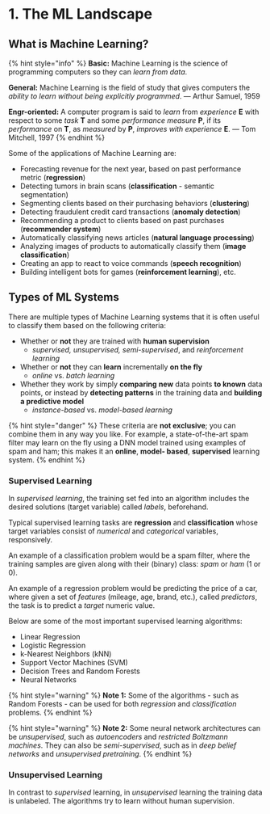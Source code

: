 # 1. The ML Landscape

## **What is Machine Learning?**

{% hint style="info" %}
**Basic:** Machine Learning is the science of programming computers so they can _learn from data_.

**General:** Machine Learning is the field of study that gives computers the _ability to learn without being explicitly programmed_. — Arthur Samuel, 1959

**Engr-oriented:** A computer program is said to _learn_ from _experience_ **E** with respect to some _task_ **T** and some _performance measure_ **P**, if its _performance_ on **T**, as _measured_ by **P**, _improves with experience_ **E**. — Tom Mitchell, 1997
{% endhint %}

Some of the applications of Machine Learning are:

* Forecasting revenue for the next year, based on past performance metric \(**regression**\)
* Detecting tumors in brain scans \(**classification** - semantic segmentation\)
* Segmenting clients based on their purchasing behaviors \(**clustering**\)
* Detecting fraudulent credit card transactions \(**anomaly detection**\)
* Recommending a product to clients based on past purchases \(**recommender system**\)
* Automatically classifying news articles \(**natural language processing**\)
* Analyzing images of products to automatically classify them \(**image classification**\)
* Creating an app to react to voice commands \(**speech recognition**\)
* Building intelligent bots for games \(**reinforcement learning**\), etc.

## Types of ML Systems

There are multiple types of Machine Learning systems that it is often useful to classify them based on the following criteria:

* Whether or **not** they are trained with **human supervision** 
  * _supervised, unsupervised, semi-supervised_, and _reinforcement learning_
* Whether or **not** they can **learn** incrementally **on the fly**
  * _online_ vs. _batch learning_
* Whether they work by simply **comparing** **new** data points **to known** data points, or instead by **detecting patterns** in the training data and **building a predictive model**
  * _instance-based_ vs. _model-based learning_

{% hint style="danger" %}
These criteria are **not exclusive**; you can combine them in any way you like. For example, a state-of-the-art spam filter may learn on the fly using a DNN model trained using examples of spam and ham; this makes it an **online**, **model- based**, **supervised** learning system.
{% endhint %}

### Supervised Learning

In _supervised learning_, the training set fed into an algorithm includes the desired solutions \(target variable\) called _labels_, beforehand.

Typical supervised learning tasks are **regression** and **classification** whose target variables consist of _numerical_ and _categorical_ variables, responsively. 

An example of a classification problem would be a spam filter, where the training samples are given along with their \(binary\) class: _spam_ or _ham_ \(1 or 0\). 

An example of a regression problem would be predicting the price of a car, where given a set of _features_ \(mileage, age, brand, etc.\), called _predictors_, the task is to predict a _target_ numeric value. 

Below are some of the most important supervised learning algorithms:

* Linear Regression
* Logistic Regression
* k-Nearest Neighbors \(kNN\)
* Support Vector Machines \(SVM\)
* Decision Trees and Random Forests
* Neural Networks 

{% hint style="warning" %}
**Note 1:** Some of the algorithms - such as Random Forests - can be used for both _regression_ and _classification_ problems.
{% endhint %}

{% hint style="warning" %}
**Note 2:** Some neural network architectures can be _unsupervised_, such as _autoencoders_ and _restricted Boltzmann machines_. They can also be _semi-supervised_, such as in _deep belief networks_ and _unsupervised pretraining_.
{% endhint %}

### Unsupervised Learning

In contrast to _supervised_ learning, in _unsupervised_ learning the training data is unlabeled. The algorithms try to learn without human supervision.







